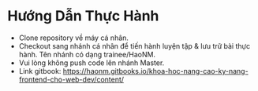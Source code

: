 # Hướng Dẫn Thực Hành

* Clone repository về máy cá nhân.
* Checkout sang nhánh cá nhân để tiến hành luyện tập & lưu trữ bài thực hành. Tên nhánh có dạng trainee/HaoNM.
* Vui lòng không push code lên nhánh Master.
* Link gitbook: <https://haonm.gitbooks.io/khoa-hoc-nang-cao-ky-nang-frontend-cho-web-dev/content/>